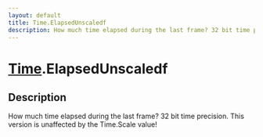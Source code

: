 ```yaml
---
layout: default
title: Time.ElapsedUnscaledf
description: How much time elapsed during the last frame? 32 bit time precision. This version is unaffected by the Time.Scale value!
---
```

# [Time]({{site.url}}/Pages/Reference/Time.html).ElapsedUnscaledf

## Description
How much time elapsed during the last frame? 32 bit time precision.
This version is unaffected by the Time.Scale value!

